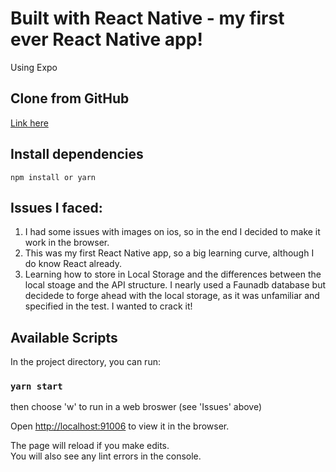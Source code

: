# Built with React Native - my first ever React Native app!
Using Expo

## Clone from GitHub
[Link here](https://github.com/AttyC/jokester)


## Install dependencies
`npm install or yarn`

## Issues I faced:

1. I had some issues with images on ios, so in the end I decided to make it work in the browser.
2. This was my first React Native app, so a big learning curve, although I do know React already.
3. Learning how to store in Local Storage and the differences between the local stoage and the API structure. I nearly used a Faunadb database but decidede to forge ahead with the local storage, as it was unfamiliar and specified in the test. I wanted to crack it!


## Available Scripts

In the project directory, you can run:

### `yarn start`


then choose 'w' to run in a web broswer (see 'Issues' above)

Open [http://localhost:91006](http://localhost:91006) to view it in the browser.

The page will reload if you make edits.<br />
You will also see any lint errors in the console.
